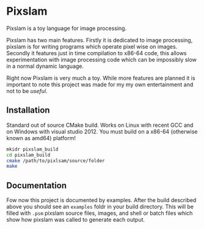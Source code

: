 Pixslam
======= 

Pixslam is a toy language for image processing.

Pixslam has two main features. Firstly it is dedicated to image processing, pixslam is for writing programs which operate pixel wise on images. Secondly it features just in time compilation to x86-64 code, this allows experimentation with image processing code which can be impossibly slow in a normal dynamic language.

Right now Pixslam is very much a toy. While more features are planned it is important to note this project was made for my my own entertainment and not to be _useful_.

Installation
------------

Standard out of source CMake build. Works on Linux with recent GCC and on Windows with visual studio 2012. You must build on a x86-64 (otherwise known as amd64) platform!

```bash
mkidr pixslam_build
cd pixslam_build
cmake /path/to/pixlsam/source/folder
make
```

Documentation
-------------

Fow now this project is documented by examples. After the build described above you should see an `examples` foldr in your build directory. This will be filled with `.psm` pixslam source files, images, and shell or batch files which show how pixslam was called to generate each output.
